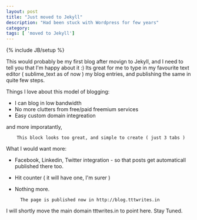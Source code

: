```yaml
---
layout: post
title: "Just moved to Jekyll"
description: "Had been stuck with Wordpress for few years"
category: 
tags: [ 'moved to Jekyll']
---
```

{% include JB/setup %}

This would probably be my first blog after movign to Jekyll, and I need to tell you that I'm happy about it :) Its great for me to type in my favourite text editor ( sublime_text as of now ) my blog entries, and publishing the same in quite few steps. 



Things I love about this model of blogging: 
* I can blog in low bandwidth 
* No more clutters from free/paid freemium services 
* Easy custom domain integreation 

and more imporatantly, 
		
		This block looks too great, and simple to create ( just 3 tabs )

What I would want more: 
* Facebook, Linkedin, Twitter integration - so that posts get automaticall published there too. 
* Hit counter ( it will have one, I'm surer )
* Nothing more. 

		The page is published now in http://blog.tttwrites.in 

I will shortly move the main domain tttwrites.in to point here. Stay Tuned. 

